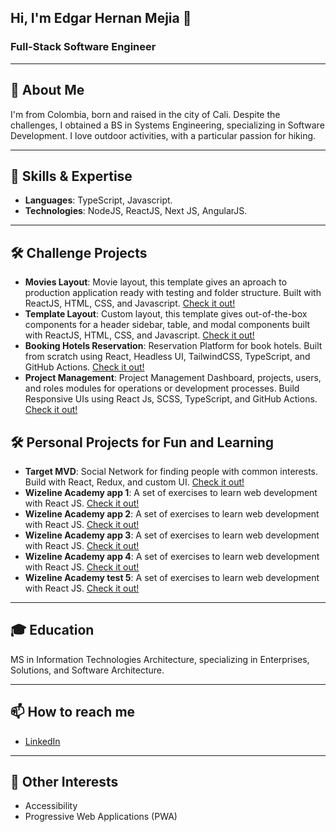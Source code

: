 ## Hi, I'm Edgar Hernan Mejia 👋

<!--
**edgarinhm/edgarinhm** is a ✨ _special_ ✨ repository because its `README.md` (this file) appears on your GitHub profile.

Here are some ideas to get you started:

- 🔭 I’m currently working on ...
- 🌱 I’m currently learning ...
- 👯 I’m looking to collaborate on ...
- 🤔 I’m looking for help with ...
- 💬 Ask me about ...
- 📫 How to reach me: ...
- 😄 Pronouns: ...
- ⚡ Fun fact: ...
-->
### Full-Stack Software Engineer

---

## 🌱 About Me

I'm from Colombia, born and raised in the city of Cali. Despite the challenges, I obtained a BS in Systems Engineering, specializing in Software Development. I love outdoor activities, with a particular passion for hiking.

---

## 🔧 Skills & Expertise

- **Languages**: TypeScript, Javascript.
- **Technologies**: NodeJS, ReactJS, Next JS, AngularJS.

---

## 🛠️ Challenge Projects

- **Movies Layout**: Movie layout, this template gives an aproach to production application ready with testing and folder structure. Built with ReactJS, HTML, CSS, and Javascript. [Check it out!]( https://edgarinhm.github.io/nix-react-movies-challenge/)
- **Template Layout**: Custom layout, this template gives out-of-the-box components for a header sidebar, table, and modal components built with ReactJS, HTML, CSS, and Javascript. [Check it out!](https://edgarinhm.github.io/react-layout-ols-challenge/)
- **Booking Hotels Reservation**: Reservation Platform for book hotels. Built from scratch using React, Headless UI, TailwindCSS, TypeScript, and GitHub Actions. [Check it out!](https://edgarinhm.github.io/smtalent-react-challenge-bookings)
- **Project Management**: Project Management  Dashboard, projects, users, and roles modules for operations or development processes. Build Responsive UIs using React Js, SCSS, TypeScript, and GitHub Actions. [Check it out!](https://edgarinhm.github.io/ols-react-challenge)

## 🛠️ Personal Projects for Fun and Learning
- **Target MVD**: Social Network for finding people with common interests. Build with React, Redux, and custom UI. [Check it out!](https://github.com/edgarinhm/react-target-mvd-web)
- **Wizeline Academy app 1**: A set of exercises to learn web development with React JS. [Check it out!](https://codesandbox.io/p/sandbox/github/edgarinhm/React-Challenge-1)
- **Wizeline Academy app 2**: A set of exercises to learn web development with React JS. [Check it out!](https://codesandbox.io/p/sandbox/github/edgarinhm/React-Challenge-2)
- **Wizeline Academy app 3**: A set of exercises to learn web development with React JS. [Check it out!](https://codesandbox.io/p/sandbox/github/edgarinhm/React-Challenge-3)
- **Wizeline Academy app 4**: A set of exercises to learn web development with React JS. [Check it out!](https://codesandbox.io/p/sandbox/github/edgarinhm/React-Challenge-4)
- **Wizeline Academy test 5**: A set of exercises to learn web development with React JS. [Check it out!](https://codesandbox.io/p/sandbox/github/edgarinhm/React-Challenge-5-Testing)

---

## 🎓 Education

MS in Information Technologies Architecture, specializing in Enterprises, Solutions, and Software Architecture.

---

## 📫 How to reach me 

- [LinkedIn](https://www.linkedin.com/in/edgar-hernan-mejia-castro/)

---

## 🎈 Other Interests 

- Accessibility
- Progressive Web Applications (PWA)
